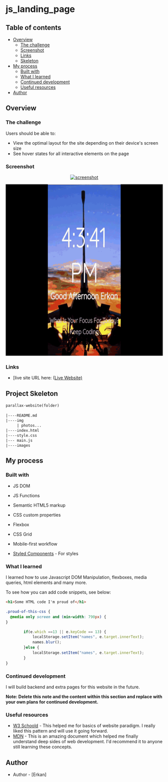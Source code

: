 # js_landing_page


## Table of contents

- [Overview](#overview)
  - [The challenge](#the-challenge)
  - [Screenshot](#screenshot)
  - [Links](#links)
  - [Skeleton](#skeleton)
- [My process](#my-process)
  - [Built with](#built-with)
  - [What I learned](#what-i-learned)
  - [Continued development](#continued-development)
  - [Useful resources](#useful-resources)
- [Author](#author)



## Overview

### The challenge

Users should be able to:

- View the optimal layout for the site depending on their device's screen size
- See hover states for all interactive elements on the page

### Screenshot

<p align="center">
<a href="https://erkan-y.github.io/js_landing_page/"><img src="desktop.gif" alt="screenshot" width="750" height="550"></a>
</p>
<p align="center">
<a href="https://erkan-y.github.io/js_landing_page/"><img src="mobile.gif" alt="screenshot" width="750" height="550"></a>
</p>


### Links

- [live site URL here: ([Live Website)](https://erkan-y.github.io/js_landing_page/)

## Project Skeleton 

```
parallax-website(folder)

|----README.md                   
|----img      
     | photos...
|----index.html  
|----style.css   
|--- main.js
|----images
```

## My process

### Built with
- JS DOM
- JS Functions
- Semantic HTML5 markup
- CSS custom properties
- Flexbox
- CSS Grid
- Mobile-first workflow

- [Styled Components](https://styled-components.com/) - For styles



### What I learned

I learned how to use Javascript DOM Manipulation, flexboxes, media queries, html elements and many more.

To see how you can add code snippets, see below:

```html
<h1>Some HTML code I'm proud of</h1>
```
```css
.proud-of-this-css {
  @media only screen and (min-width: 790px) {
}
```
```js
        if(e.which ==13 || e.keyCode == 13) {
            localStorage.setItem("names", e.target.innerText);
            names.blur();
        }else {
            localStorage.setItem("names", e.target.innerText);
        }
}
```


### Continued development

I will build backend and extra pages for this website in the future.

**Note: Delete this note and the content within this section and replace with your own plans for continued development.**

### Useful resources

- [W3 Schoold](https://www.w3schools.com/) - This helped me for basics of website paradigm. I really liked this pattern and will use it going forward.
- [MDN](https://developer.mozilla.org/en-US/) - This is an amazing document which helped me finally understand deep sides of web development. I'd recommend it to anyone still learning these concepts.


## Author

- Author - [Erkan]
